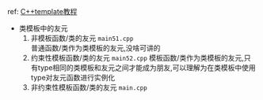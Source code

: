 ref: [C++template教程](https://qixinbo.info/2017/07/09/cplusplus-template/) 

- 类模板中的友元
    1. 非模板函数/类的友元 `main51.cpp`  
        普通函数/类作为类模板的友元,没啥可讲的
    2. 约束性模板函数/类的友元 `main52.cpp` 
        模板函数/类作为类模板的友元,只有type相同的类模板和友元之间才能成为朋友,可以理解为在类模板中使用type对友元函数进行实例化
    3. 非约束性模板函数/类的友元 `main.cpp`  
